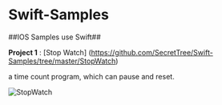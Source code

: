 # Swift-Samples

##IOS Samples use Swift##

**Project 1** : [Stop Watch] (https://github.com/SecretTree/Swift-Samples/tree/master/StopWatch)

a time count program, which can pause and reset.

![StopWatch](https://github.com/SecretTree/Swift3-Samples/blob/master/StopWatch/StopWatch/StopWatch.gif)
